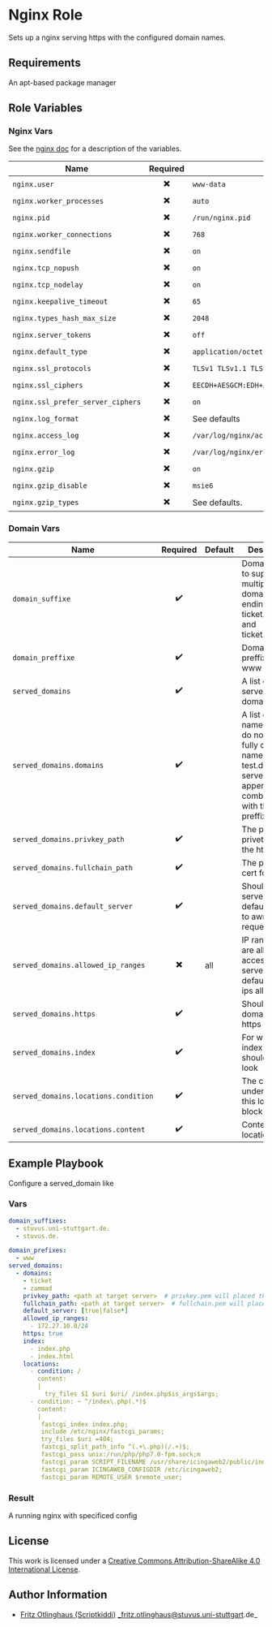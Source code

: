 # Nginx Role 

Sets up a nginx serving https with the configured domain names.


## Requirements

An apt-based package manager

## Role Variables

### Nginx Vars
See the [nginx doc](https://nginx.org/en/docs/http/ngx_http_core_module.html) for a description of the variables.

| Name                      | Required                 | Default        | 
|---------------------------|:------------------------:|---------------|
| `nginx.user`          | :heavy_multiplication_x:       | `www-data`          |
| `nginx.worker_processes`          | :heavy_multiplication_x:       | `auto`  |
| `nginx.pid`          | :heavy_multiplication_x:       | `/run/nginx.pid`|
| `nginx.worker_connections`          | :heavy_multiplication_x:       | `768` |
| `nginx.sendfile`          | :heavy_multiplication_x:       | `on` |
| `nginx.tcp_nopush`          | :heavy_multiplication_x:       | `on`          |
| `nginx.tcp_nodelay`          | :heavy_multiplication_x:       | `on`         |
| `nginx.keepalive_timeout`          | :heavy_multiplication_x:       | `65`|
| `nginx.types_hash_max_size`          | :heavy_multiplication_x:       | `2048`|
| `nginx.server_tokens`          | :heavy_multiplication_x:       | `off`|
| `nginx.default_type`          | :heavy_multiplication_x:       | `application/octet-stream`|
| `nginx.ssl_protocols`          | :heavy_multiplication_x:       | `TLSv1 TLSv1.1 TLSv1.2`|
| `nginx.ssl_ciphers`          | :heavy_multiplication_x:       | `EECDH+AESGCM:EDH+AESGCM:AES256+EECDH:AES256+EDH`|
| `nginx.ssl_prefer_server_ciphers`          | :heavy_multiplication_x:       | `on`|
| `nginx.log_format`          | :heavy_multiplication_x:       | See defaults|
| `nginx.access_log`          | :heavy_multiplication_x:       | `/var/log/nginx/access.log`|
| `nginx.error_log`          | :heavy_multiplication_x:       | `/var/log/nginx/error.log`|
| `nginx.gzip`          | :heavy_multiplication_x:       | `on`|
| `nginx.gzip_disable`          | :heavy_multiplication_x:       | `msie6`|
| `nginx.gzip_types`          | :heavy_multiplication_x:       | See defaults.|

### Domain Vars
| Name                      | Required                 | Default         | Description                                                                     |
|---------------------------|:------------------------:|-----------------|---------------------------------------------------------------------------------|
| `domain_suffixe`          | :heavy_check_mark:       |          | Domain suffixe to support multiple domain endings like ticket.test.de. and ticket.test.com.|
| `domain_preffixe`          | :heavy_check_mark:       |          | Domain preffixe like www |
| `served_domains`          | :heavy_check_mark:       |          | A list of the served domains|
| `served_domains.domains`          | :heavy_check_mark:       |          | A list of server names if you do not enter a fully qualifed name like test.de. the server will append all combinations with the given preffixes|
| `served_domains.privkey_path`          | :heavy_check_mark:       |          | The path to a privet key for the https cert|
| `served_domains.fullchain_path`          | :heavy_check_mark:       |          | The path to a cert for https|
| `served_domains.default_server`          | :heavy_check_mark:       |          | Should this server be the default server to awnser request|
| `served_domains.allowed_ip_ranges`          | :heavy_multiplication_x:       |     all     | IP ranges that are allowed to access this server by default are all ips allowed |
| `served_domains.https`          | :heavy_check_mark:       |          | Should this domain use https|
| `served_domains.index`          | :heavy_check_mark:       |          | For which index files should nginx look|
| `served_domains.locations.condition`          | :heavy_check_mark:       |          | The condition under which this locations block is called|
| `served_domains.locations.content`          | :heavy_check_mark:       |          | Content of the locations block|



## Example Playbook

Configure a served_domain like 

### Vars

```yml
domain_suffixes:
  - stuvus.uni-stuttgart.de.
  - stuvus.de.

domain_prefixes:
  - www
served_domains:
  - domains: 
    - ticket
    - zammad
    privkey_path: <path at target server>  # privkey.pem will placed there>
    fullchain_path: <path at target server>  # fullchain.pem will placed there>
    default_server: [true|false*]
    allowed_ip_ranges:
      - 172.27.10.0/24
    https: true
    index:
      - index.php
      - index.html
    locations:
      - condition: /
        content:
        | 
          try_files $1 $uri $uri/ /index.php$is_args$args;
      - condition: ~ ^/index\.php(.*)$
        content:
        | 
         fastcgi_index index.php;
         include /etc/nginx/fastcgi_params;
         try_files $uri =404;
         fastcgi_split_path_info ^(.+\.php)(/.+)$;
         fastcgi_pass unix:/run/php/php7.0-fpm.sock;m
         fastcgi_param SCRIPT_FILENAME /usr/share/icingaweb2/public/index.php;
         fastcgi_param ICINGAWEB_CONFIGDIR /etc/icingaweb2;
         fastcgi_param REMOTE_USER $remote_user;

```


### Result

A running nginx with specificed config


## License

This work is licensed under a [Creative Commons Attribution-ShareAlike 4.0 International License](https://creativecommons.org/licenses/by-sa/4.0/).


## Author Information

 * [Fritz Otlinghaus (Scriptkiddi)](https://github.com/Scriptkiddi) _fritz.otlinghaus@stuvus.uni-stuttgart.de_
